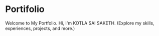 # Portifolio
Welcome to My Portfolio. Hi, I'm KOTLA SAI SAKETH. (Explore my skills, experiences, projects, and more.)
